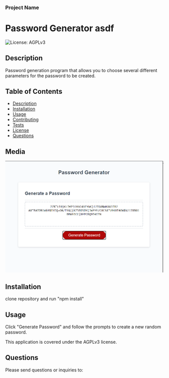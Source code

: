 
### Project Name 
# Password Generator asdf 
![License: AGPLv3](https://img.shields.io/badge/License-AGPLv3-blue.svg)
## Description
Password generation program that allows you to choose several different parameters for the password to be created.  
## Table of Contents  
- [Description](#description)
- [Installation](#installation)
- [Usage](#usage)
- [Contributing](#contributing)
- [Tests](#tests)
- [License](#license)
- [Questions](#questions)  
## Media
![Screenshot](./password.png)  
## Installation  
clone repository and run "npm install"
## Usage
Click "Generate Password" and follow the prompts to create a new random password.

This application is covered under the AGPLv3 license.


## Questions
Please send questions or inquiries to:  
